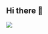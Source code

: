 ## Hi there 👋

<img src="https://img.shields.io/badge/react-#61DAFB?style=for-the-badge&logo=react&logoColor=white">
